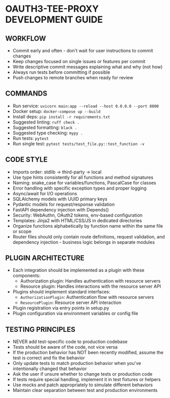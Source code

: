# OAUTH3-TEE-PROXY DEVELOPMENT GUIDE

## WORKFLOW
- Commit early and often - don't wait for user instructions to commit changes
- Keep changes focused on single issues or features per commit
- Write descriptive commit messages explaining what and why (not how)
- Always run tests before committing if possible
- Push changes to remote branches when ready for review

## COMMANDS
- Run service: `uvicorn main:app --reload --host 0.0.0.0 --port 8000`
- Docker setup: `docker-compose up --build`
- Install deps: `pip install -r requirements.txt`
- Suggested linting: `ruff check .`
- Suggested formatting: `black .`
- Suggested type checking: `mypy .`
- Run tests: `pytest`
- Run single test: `pytest tests/test_file.py::test_function -v`

## CODE STYLE
- Imports order: stdlib → third-party → local
- Use type hints consistently for all functions and method signatures
- Naming: snake_case for variables/functions, PascalCase for classes
- Error handling with specific exception types and proper logging
- Async/await for I/O operations
- SQLAlchemy models with UUID primary keys
- Pydantic models for request/response validation
- FastAPI dependency injection with Depends()
- Security: WebAuthn, OAuth2 tokens, env-based configuration
- Templates: Jinja2 with HTML/CSS/JS in dedicated directories
- Organize functions alphabetically by function name within the same file or scope
- Router files should only contain route definitions, request validation, and dependency injection - business logic belongs in separate modules

## PLUGIN ARCHITECTURE
- Each integration should be implemented as a plugin with these components:
  - Authorization plugin: Handles authentication with resource servers
  - Resource plugin: Handles interactions with the resource server API
- Plugins should implement standard interfaces:
  - `AuthorizationPlugin`: Authentication flow with resource servers
  - `ResourcePlugin`: Resource server API interaction
- Plugin registration via entry points in setup.py
- Plugin configuration via environment variables or config file

## TESTING PRINCIPLES
- NEVER add test-specific code to production codebase
- Tests should be aware of the code, not vice versa
- If the production behavior has NOT been recently modified, assume the test is correct and fix the behavior
- Only update tests to match production behavior when you've intentionally changed that behavior
- Ask the user if unsure whether to change tests or production code
- If tests require special handling, implement it in test fixtures or helpers
- Use mocks and patch appropriately to simulate different behaviors
- Maintain clear separation between test and production environments